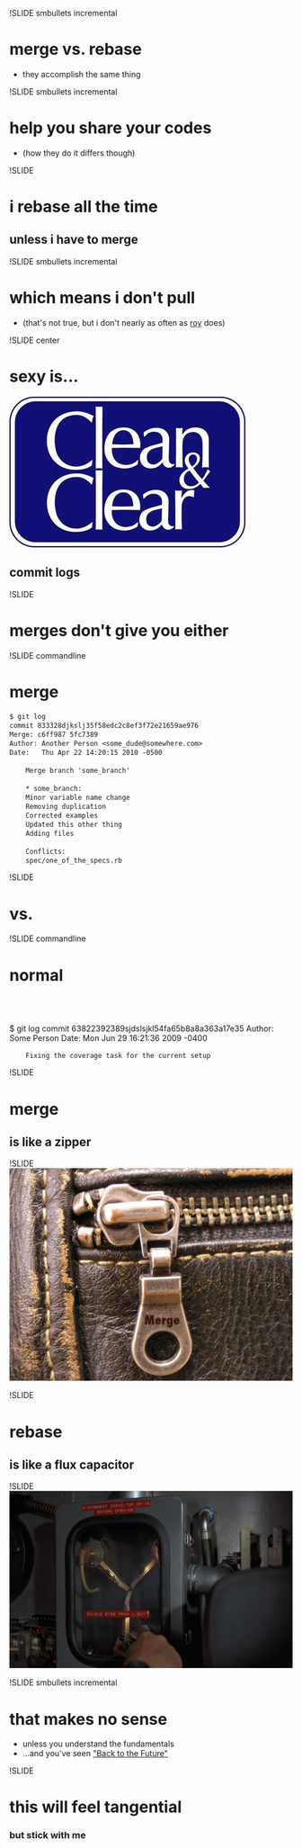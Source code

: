 !SLIDE smbullets incremental
# merge vs. rebase
* they accomplish the same thing

!SLIDE smbullets incremental
# help you share your codes
* (how they do it differs though)

!SLIDE
# i rebase all the time
## unless i have to merge

!SLIDE smbullets incremental
# which means i don't pull
* (that's not true, but i don't nearly as often as [roy](http://twitter.com/roykolak) does)

!SLIDE center
# sexy is...
![clean and clear](clean_and_clear.jpg)
## commit logs

!SLIDE
# merges don't give you either

!SLIDE commandline
# merge
    $ git log
    commit 833328djkslj35f58edc2c8ef3f72e21659ae976
    Merge: c6ff987 5fc7389
    Author: Another Person <some_dude@somewhere.com>
    Date:   Thu Apr 22 14:20:15 2010 -0500

        Merge branch 'some_branch'

        * some_branch:
        Minor variable name change
        Removing duplication
        Corrected examples
        Updated this other thing
        Adding files

        Conflicts:
        spec/one_of_the_specs.rb

!SLIDE
# vs.

!SLIDE commandline
# normal
<br/>
<br/>
<br/>
    $ git log
    commit 63822392389sjdslsjkl54fa65b8a8a363a17e35
    Author: Some Person <someone@somedomain.com>
    Date:   Mon Jun 29 16:21:36 2009 -0400

        Fixing the coverage task for the current setup

!SLIDE
# merge
## is like a zipper

!SLIDE
![Zipper](zipper.jpg)

!SLIDE
# rebase
## is like a flux capacitor

!SLIDE
![Flux Capacitor](flux_capacitor.png)


!SLIDE smbullets incremental
# that makes no sense
* unless you understand the fundamentals
* ...and you've seen ["Back to the Future"](http://www.imdb.com/title/tt0088763/)

!SLIDE
# this will feel tangential
### but stick with me
